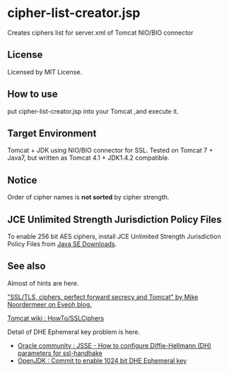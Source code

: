 # cipher-list-creator.jsp
Creates ciphers list for server.xml of Tomcat NIO/BIO connector
## License
Licensed by MIT License.
## How to use
put cipher-list-creator.jsp into your Tomcat ,and execute it.
## Target Environment
Tomcat + JDK using NIO/BIO connector for SSL.
Tested on Tomcat 7 + Java7, but written as Tomcat 4.1 + JDK1.4.2 compatible.
## Notice
Order of cipher names is **not sorted** by cipher strength.
## JCE Unlimited Strength Jurisdiction Policy Files
To enable 256 bit AES ciphers, install JCE Unlimited Strength Jurisdiction Policy Files from [Java SE Downloads](http://www.oracle.com/technetwork/java/javase/downloads/index.html).
## See also
Almost of hints are here. 

["SSL/TLS, ciphers, perfect forward secrecy and Tomcat" by Mike Noordermeer on Eveoh blog.](https://blog.eveoh.nl/2014/02/tls-ssl-ciphers-pfs-tomcat/)

[Tomcat wiki : HowTo/SSLCiphers](http://wiki.apache.org/tomcat/HowTo/SSLCiphers)

Detail of DHE Ephemeral key problem is here.
- [Oracle community : JSSE - How to configure Diffie-Hellmann (DH) parameters for ssl-handhake](https://community.oracle.com/thread/1533751)
- [OpenJDK : Commit to enable 1024 bit DHE Ephemeral key](http://hg.openjdk.java.net/jdk8/jdk8/jdk/rev/0d5f4f1782e8)
